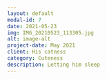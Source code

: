 ```yaml
---
layout: default
modal-id: 7
date: 2021-05-23
img: IMG_20210523_113305.jpg
alt: image-alt
project-date: May 2021
client: His catness
category: Cuteness
description: Letting him sleep
---
```


